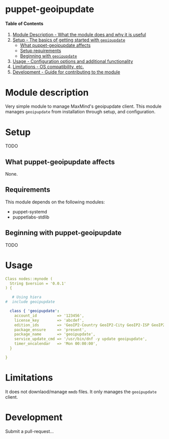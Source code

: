 # puppet-geoipupdate

#### Table of Contents
1. [Module Description - What the module does and why it is useful](#module%20description)
1. [Setup - The basics of getting started with `geoipupdate`](#setup)
   * [What puppet-geoipupdate affects](#What%20puppet-geoipupdate%20affects)
   * [Setup requirements](#Setup%20requirements)
   * [Beginning with `geoipupdate`](#Beginning%20with%20puppet-geoipupdate)
1. [Usage - Configuration options and additional functionality](#usage)
1. [Limitations - OS compatibility, etc.](#limitations)
1. [Development - Guide for contributing to the module](#development)

# Module description
Very simple module to manage MaxMind's geoipupdate client.
This module manages `geoipupdate` from installation through setup,
and configuration.

# Setup
TODO

## What puppet-geoipupdate affects
None.

## Requirements
This module depends on the following modules:
- puppet-systemd
- puppetlabs-stdlib

## Beginning with puppet-geoipupdate
TODO

# Usage
```yaml
Class nodes::mynode (
  String $version = '0.0.1'
) {

   # Using hiera
#  include geoipupdate

  class { 'geoipupdate':
    account_id         => '123456',
    license_key        => 'abcdef',
    edition_ids        => 'GeoIP2-Country GeoIP2-City GeoIP2-ISP GeoIP2-Connection-Type',
    package_ensure     => 'present',
    package_name       => 'geoipupdate',
    service_update_cmd => '/usr/bin/dnf -y update geoipupdate',
    timer_oncalendar   => 'Mon 00:00:00',
  }

}
```


# Limitations
It does not downlaod/manage `mmdb` files.
It only manages the `geoipupdate` client.

# Development
Submit a pull-request...
